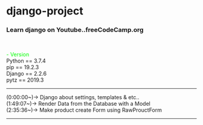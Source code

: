 # django-project
<h3>Learn django on Youtube..freeCodeCamp.org</h3><br>
<p>
<font style='color: #00ff00;'>- Version</font>
  <br>Python == 3.7.4
  <br>pip == 19.2.3
  <br>Django == 2.2.6
  <br>pytz == 2019.3
</p>
<hr>
<p>
  (0:00:00~)-> Django about settings, templates & etc..<br>
  (1:49:07~)-> Render Data from the Database with a Model<br>
  (2:35:36~)-> Make product create Form using RawProuctForm<br>
</p>
<hr>
